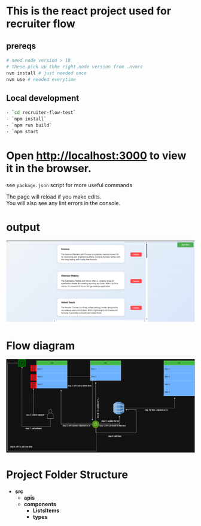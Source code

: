 # This is the react project used for recruiter flow
## prereqs
```bash
# need node version > 18
# These pick up thhe right node version from .nvmrc
nvm install # just needed once
nvm use # needed everytime
```
## Local development
```bash
- `cd recruiter-flow-test`
- `npm install`
- `npm run build`
- `npm start
```
# Open [http://localhost:3000](http://localhost:3000) to view it in the browser.

see `package.json` script for more useful commands


The page will reload if you make edits.\
You will also see any lint errors in the console.

# output

![output](./recruiter-flow-test/docs/output.png)


# Flow diagram

![flow](./recruiter-flow-test/docs/flowDiagram.png)

# Project Folder Structure

- **src**
  - **apis**
  - **components**
      - **ListsItems**
    - **types**
